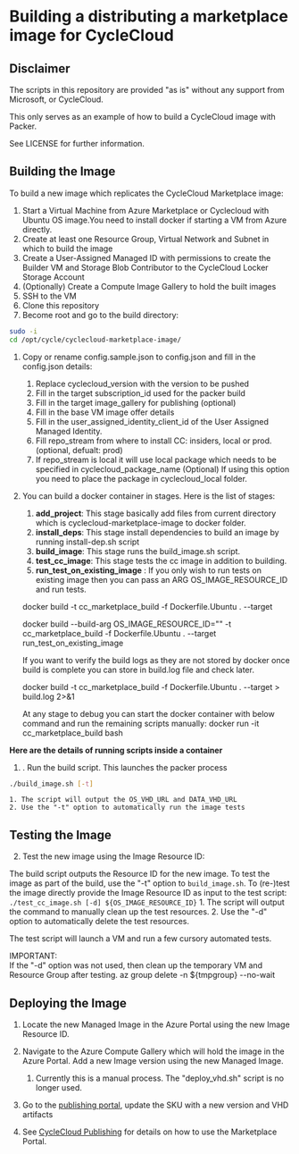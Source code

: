 # Building a distributing a marketplace image for CycleCloud

## Disclaimer

The scripts in this repository are provided "as is" without any support from Microsoft, or CycleCloud.

This only serves as an example of how to build a CycleCloud image with Packer.

See LICENSE for further information.

## Building the Image

To build a new image which replicates the CycleCloud Marketplace image:
1. Start a Virtual Machine from Azure Marketplace or Cyclecloud with Ubuntu OS image.You need to install docker if starting a VM from Azure directly. 
2. Create at least one Resource Group, Virtual Network and Subnet in which to build the image
3. Create a User-Assigned Managed ID with permissions to create the Builder VM and Storage Blob Contributor to the CycleCloud Locker Storage Account
4. (Optionally) Create a Compute Image Gallery to hold the built images
5. SSH to the VM
6. Clone this repository
7.  Become root and go to the build directory:
``` bash
sudo -i
cd /opt/cycle/cyclecloud-marketplace-image/
```
1. Copy or rename config.sample.json to config.json and fill in the config.json details:
   1. Replace cyclecloud_version with the version to be pushed
   2. Fill in the target subscription_id used for the packer build
   3. Fill in the target image_gallery for publishing (optional)
   4. Fill in the base VM image offer details
   5. Fill in the user_assigned_identity_client_id of the User Assigned Managed Identity.
   6. Fill repo_stream from where to install CC: insiders, local or prod. (optional, defualt: prod)
   7. If repo_stream is local it will use local package which needs to be specified in 
      cyclecloud_package_name (Optional) If using this option you need to place the package in cyclecloud_local folder. 

2. You can build a docker container in stages. Here is the list of stages:
   1. **add_project**: This stage basically add files from current directory which is cyclecloud-marketplace-image to docker folder.
   2. **install_deps**: This stage install dependencies to build an image by running install-dep.sh script
   3. **build_image**: This stage runs the build_image.sh script. 
   4. **test_cc_image**: This stage tests the cc image in addition to building.
   5. **run_test_on_existing_image** : If you only wish to run tests on existing image then you can pass an ARG OS_IMAGE_RESOURCE_ID and run tests.  
   
   docker build -t cc_marketplace_build -f Dockerfile.Ubuntu . --target <stage>

   docker build --build-arg OS_IMAGE_RESOURCE_ID="<Resource-id of image>" -t cc_marketplace_build -f Dockerfile.Ubuntu . --target run_test_on_existing_image
   
   If you want to verify the build logs as they are not stored by docker once build is complete you can store in build.log file and check later. 

   docker build -t cc_marketplace_build -f Dockerfile.Ubuntu . --target <stage> > build.log 2>&1
  
   At any stage to debug you can start the docker container with below command and run the remaining scripts manually:
   docker run -it cc_marketplace_build bash

**Here are the details of running scripts inside a container**

1. . Run the build script. This launches the packer process
``` bash
./build_image.sh [-t]
```
    1. The script will output the OS_VHD_URL and DATA_VHD_URL
    2. Use the "-t" option to automatically run the image tests

## Testing the Image

2. Test the new image using the Image Resource ID:

The build script outputs the Resource ID for the new image. 
To test the image as part of the build, use the "-t" option to `build_image.sh`.
To (re-)test the image directly provide the Image Resource ID as input to the test script:
    ```
    ./test_cc_image.sh [-d] ${OS_IMAGE_RESOURCE_ID}
    ```
    1. The script will output the command to manually clean up the test resources.
    2. Use the "-d" option to automatically delete the test resources.

The test script will launch a VM and run a few cursory automated tests.

IMPORTANT:  
If the "-d" option was not used, then clean up the temporary VM and Resource Group after testing.
az group delete -n ${tmpgroup} --no-wait

## Deploying the Image

1. Locate the new Managed Image in the Azure Portal using the new Image Resource ID.

2. Navigate to the Azure Compute Gallery which will hold the image in the Azure Portal.  Add a new Image version using the new Managed Image.
   1. Currently this is a manual process.   The "deploy_vhd.sh" script is no longer used.

3. Go to the [publishing portal](https://partner.microsoft.com/en-us/dashboard/commercial-marketplace/overview), update the SKU with a new version and VHD artifacts

4. See [CycleCloud Publishing](https://microsoft.sharepoint.com/:w:/t/CycleEngineeringTeam/EYORK6cI7ExGrFHGXIrOHrAB5WNvPRaOkq0VBiM0bD4-WA?e=pMBt6l) for
details on how to use the Marketplace Portal.